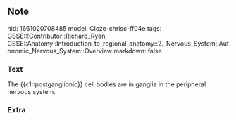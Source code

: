 ## Note
nid: 1661020708485
model: Cloze-chrisc-ff04e
tags: GSSE::!Contributor::Richard_Ryan, GSSE::Anatomy::Introduction_to_regional_anatomy::2._Nervous_System::Autonomic_Nervous_System::Overview
markdown: false

### Text
<div class='toggle'>
  The {{c1::postganglionic}} cell bodies are in ganglia in the
  peripheral nervous system.
</div>

### Extra

